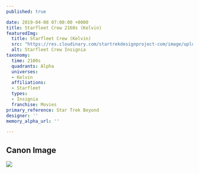 ```yaml
---
published: true

date: 2019-04-08 07:00:00 +0000
title: Starfleet Crew 2160s (Kelvin)
featuredImg:
  title: Starfleet Crew (Kelvin)
  src: "https://res.cloudinary.com/startrekdesignproject-com/image/upload/v1554862854/StarfleetCrew.png"
  alt: Starfleet Crew Insignia
taxonomy:
  time: 2100s
  quadrants: Alpha
  universes:
  - Kelvin
  affiliations:
  - Starfleet
  types:
  - Insignia
  franchise: Movies
primary_reference: Star Trek Beyond
designer: ''
memory_alpha_url: ''

---
```

## Canon Image

![](https://res.cloudinary.com/startrekdesignproject-com/image/upload/v1554747425/StarfleetCrew1.jpg)
